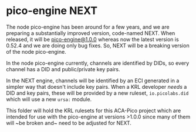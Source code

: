 # pico-engine NEXT

The node pico-engine has been around for a few years, and we are preparing a substantially improved version, code-named NEXT.
When released, it will be pico-engine@1.0.0 whereas now the latest version is 0.52.4 and we are doing only bug fixes.
So, NEXT will be a breaking version of the node pico-engine.

In the node pico-engine currently, channels are identified by DIDs, so every channel has a DID and public/private key pairs.

In the NEXT engine, channels will be identified by an ECI generated in a simpler way that doesn't include key pairs.
When a KRL developer _needs_ a DID and key pairs, these will be provided by a new ruleset,
`io.picolabs.did` which will use a new `ursa:` module.

This folder will hold the KRL rulesets for this ACA-Pico project which are intended for use with the pico-engine at versions >1.0.0
since many of them will ~be broken and~ need to be adjusted for NEXT.
